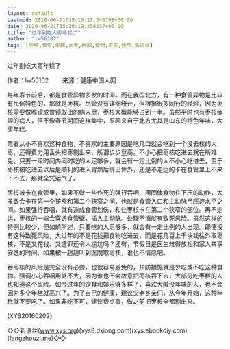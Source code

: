 ```yaml
---
layout: default
Lastmod: 2020-06-21T15:10:21.346798+00:00
date: 2020-06-21T15:10:19.356337+00:00
title: "过年别吃大枣年糕了"
author: "lw56102"
tags: [枣核,食管,年糕,大枣,吞咽,食物,进去,狭窄,新语丝]
---
```


过年别吃大枣年糕了

作者：lw56102 　　来源：健康中国人网

每年春节前后，都是食管异物多发的时间。而在我国北方，有一种食管异物是比较有民俗特色的，那就是枣核。尽管没有详细统计，但根据很多同行的经验，因为枣核需要做喉镜或胃镜取出的病人里，枣核大概能够占到一半。虽然平时也有枣核嵌顿的病人，但不像春节期间这样集中，原因来自于北方尤其是山东的特色年味，大枣年糕。

笔者从小不喜欢这种食物，不喜欢的主要原因是吃几口就会吃到一个没去核的大枣，还得费力用舌头把枣剔出来，所谓步步登高。不小心把枣核吃进去就在所难免。只要一段时间内同时吃的人足够多，就会有一定比例的人不小心吃进去，至于枣核被吃进去以后是顺利的进入胃然后排出体外，还是不走运的卡在食管里上不来下不去，那就全凭运气了。

枣核被卡在食管里，如果不做一些作死的强行吞咽、用固体食物往下压的动作，大多数会卡在第一个狭窄和第二个狭窄之间，也就是食管入口和主动脉弓压迹水平之间。如果强行吞咽，就有造成食管划伤，和让枣核卡在第二个狭窄的部位。再不走运，枣核的一端会穿透食管壁，插入主动脉。处理不慎就有致死风险。虽然这样的特例比较少，但如前所述，只要吃的人足够多，就会有一定比例的人出现。即便没有这种致死风险，大过年的不是花钱把食物吃进去，而是花几百上千块钱往外取枣核，不是又花钱、又遭罪还令人尴尬吗？还有，节假日是医生难得放松和家人共享安逸的时间，如果被一趟趟叫到医院取枣核，谁也不情愿吧。

吞枣核的风险是完全没有必要，也很容易避免的，预防措施就是少吃或不吃这种食物。强调小心吞咽用处不大，因为谁也不会故意把枣核吞下去，大部分吃枣糕的人也知道这个风险。如今过年的饮食和娱乐够多样了，喜欢大喊没年味的人，也不会因为多个年糕就高兴了。为了自己的健康，建议父老乡亲们，从今年开始，这种年糕就不要吃了。如果非吃不可，建议费点事，做之前把枣核全都剔出来。

(XYS20160202）

◇◇新语丝(www.xys.org)(xys8.dxiong.com)(xys.ebookdiy.com)(fangzhouzi.me)◇◇

